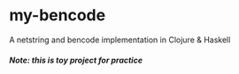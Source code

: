 # my-bencode

A netstring and bencode implementation in Clojure & Haskell

##### Note: this is toy project for practice
